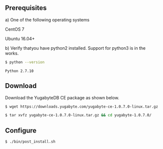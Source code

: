 ## Prerequisites

a) One of the following operating systems

<i class="icon-centos"></i> CentOS 7 

<i class="icon-ubuntu"></i> Ubuntu 16.04+

b) Verify thatyou have python2 installed. Support for python3 is in the works.

```sh
$ python --version
```

```
Python 2.7.10
```

## Download

Download the YugabyteDB CE package as shown below.

```sh
$ wget https://downloads.yugabyte.com/yugabyte-ce-1.0.7.0-linux.tar.gz
```

```sh
$ tar xvfz yugabyte-ce-1.0.7.0-linux.tar.gz && cd yugabyte-1.0.7.0/
```

## Configure

```sh
$ ./bin/post_install.sh
```
